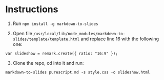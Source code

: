 # Instructions

1. Run `npm install -g markdown-to-slides`

2. Open file `/usr/local/lib/node_modules/markdown-to-slides/template/template.html`
and replace line 16 with the following one:
```
var slideshow = remark.create({ ratio: "16:9" });
```

3. Clone the repo, cd into it and run:

```
markdown-to-slides purescript.md -s style.css -o slideshow.html
```
